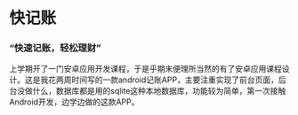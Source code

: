 # 快记账
### “快速记账，轻松理财”
上学期开了一门安卓应用开发课程，于是乎期末便理所当然的有了安卓应用课程设计。这是我花两周时间写的一款android记账APP，主要注重实现了前台页面，后台没做什么，数据库都是用的sqlite这种本地数据库，功能较为简单，第一次接触Android开发，边学边做的这款APP。
